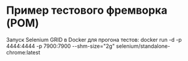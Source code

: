 # Пример тестового фремворка (POM)

Запуск Selenium GRID в Docker для прогона тестов:
docker run -d -p 4444:4444 -p 7900:7900 --shm-size="2g" selenium/standalone-chrome:latest



